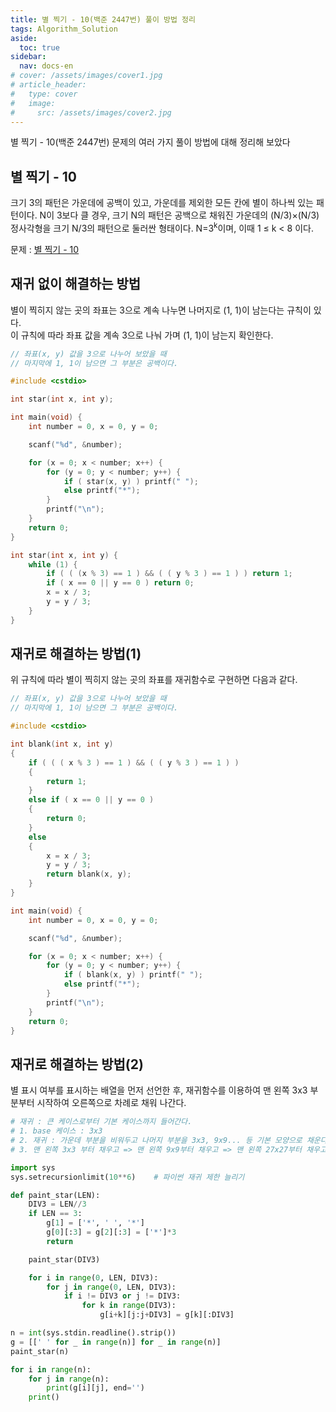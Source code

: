 ```yaml
---
title: 별 찍기 - 10(백준 2447번) 풀이 방법 정리
tags: Algorithm_Solution
aside:
  toc: true
sidebar:
  nav: docs-en
# cover: /assets/images/cover1.jpg
# article_header:
#   type: cover
#   image:
#     src: /assets/images/cover2.jpg
---
```


별 찍기 - 10(백준 2447번) 문제의 여러 가지 풀이 방법에 대해 정리해 보았다

<!-- more -->
<h2 id="h1">별 찍기 - 10</h2>
크기 3의 패턴은 가운데에 공백이 있고, 가운데를 제외한 모든 칸에 별이 하나씩 있는 패턴이다. N이 3보다 클 경우, 크기 N의 패턴은 공백으로 채워진 가운데의 (N/3)×(N/3) 정사각형을 크기 N/3의 패턴으로 둘러싼 형태이다. N=3<sup>k</sup>이며, 이때 1 ≤ k < 8 이다.

문제 : [별 찍기 - 10](https://www.acmicpc.net/problem/2447)

<h2 id="h2">재귀 없이 해결하는 방법</h2>
별이 찍히지 않는 곳의 좌표는 3으로 계속 나누면 나머지로 (1, 1)이 남는다는 규칙이 있다. <br>
이 규칙에 따라 좌표 값을 계속 3으로 나눠 가며 (1, 1)이 남는지 확인한다.

```cpp
// 좌표(x, y) 값을 3으로 나누어 보았을 때  
// 마지막에 1, 1이 남으면 그 부분은 공백이다.

#include <cstdio>

int star(int x, int y);

int main(void) {
    int number = 0, x = 0, y = 0;

    scanf("%d", &number);

    for (x = 0; x < number; x++) {
        for (y = 0; y < number; y++) {
            if ( star(x, y) ) printf(" ");
            else printf("*");
        }
        printf("\n");
    }
    return 0;
}

int star(int x, int y) {
    while (1) {
        if ( ( (x % 3) == 1 ) && ( ( y % 3 ) == 1 ) ) return 1;
        if ( x == 0 || y == 0 ) return 0;
        x = x / 3;
        y = y / 3;
    }
}
```

<h2 id="h3">재귀로 해결하는 방법(1)</h2>
위 규칙에 따라 별이 찍히지 않는 곳의 좌표를 재귀함수로 구현하면 다음과 같다.

```cpp
// 좌표(x, y) 값을 3으로 나누어 보았을 때 
// 마지막에 1, 1이 남으면 그 부분은 공백이다.

#include <cstdio>

int blank(int x, int y)
{
    if ( ( ( x % 3 ) == 1 ) && ( ( y % 3 ) == 1 ) )
    {
        return 1;
    }
    else if ( x == 0 || y == 0 )
    {
        return 0;
    }
    else
    {
        x = x / 3;
        y = y / 3;
        return blank(x, y);
    }
}

int main(void) {
    int number = 0, x = 0, y = 0;

    scanf("%d", &number);

    for (x = 0; x < number; x++) {
        for (y = 0; y < number; y++) {
            if ( blank(x, y) ) printf(" ");
            else printf("*");
        }
        printf("\n");
    }
    return 0;
}
```

<h2 id="h4">재귀로 해결하는 방법(2)</h2>
별 표시 여부를 표시하는 배열을 먼저 선언한 후, 재귀함수를 이용하여 맨 왼쪽 3x3 부분부터 시작하여 오른쪽으로 차례로 채워 나간다.

```python
# 재귀 : 큰 케이스로부터 기본 케이스까지 들어간다.
# 1. base 케이스 : 3x3
# 2. 재귀 : 가운데 부분을 비워두고 나머지 부분을 3x3, 9x9... 등 기본 모양으로 채운다.
# 3. 맨 왼쪽 3x3 부터 채우고 => 맨 왼쪽 9x9부터 채우고 => 맨 왼쪽 27x27부터 채우고... 의 반복

import sys
sys.setrecursionlimit(10**6)	# 파이썬 재귀 제한 늘리기

def paint_star(LEN):
    DIV3 = LEN//3
    if LEN == 3:
        g[1] = ['*', ' ', '*']
        g[0][:3] = g[2][:3] = ['*']*3
        return

    paint_star(DIV3)

    for i in range(0, LEN, DIV3):
        for j in range(0, LEN, DIV3):
            if i != DIV3 or j != DIV3:
                for k in range(DIV3):
                    g[i+k][j:j+DIV3] = g[k][:DIV3]

n = int(sys.stdin.readline().strip())
g = [[' ' for _ in range(n)] for _ in range(n)]
paint_star(n)

for i in range(n):
    for j in range(n):
        print(g[i][j], end='')
    print()
```